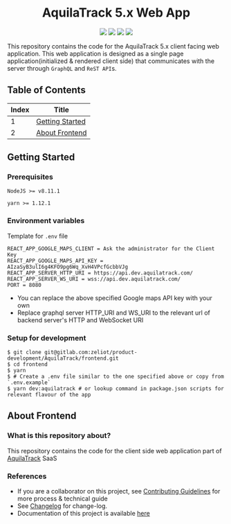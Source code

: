 <h1 style="text-align: center">AquilaTrack 5.x Web App</h1>

<div style="text-align: center">
  <img src="https://badgen.net/badge/node@LTS/>=8.11.1/green">
  <img src="https://badgen.net/badge/yarn/>=1.7.0/blue">
  <img src="https://badgen.net/badge/code style/standard/yellow">
  <img src="https://badgen.net/badge/release/v0.7.13/pink">
</div>

This repository contains the code for the AquilaTrack 5.x client facing web application. This web application is designed as a single page application(initialized & rendered client side) that communicates with the server through `GraphQL` and `ReST API`s.

## Table of Contents

| Index | Title                                |
| ----- | ------------------------------------ |
| 1     | [Getting Started](##getting-started) |
| 2     | [About Frontend](##about-frontend)   |

## Getting Started

### Prerequisites

`NodeJS >= v8.11.1`

`yarn >= 1.12.1`

### Environment variables

Template for `.env` file

```env
REACT_APP_GOOGLE_MAPS_CLIENT = Ask the administrator for the Client Key
REACT_APP_GOOGLE_MAPS_API_KEY = AIzaSyB3ulI6g4KFO9pg6Wq_XvH4VPcfGcbbVJg
REACT_APP_SERVER_HTTP_URI = https://api.dev.aquilatrack.com/
REACT_APP_SERVER_WS_URI = wss://api.dev.aquilatrack.com/
PORT = 8080
```

- You can replace the above specified Google maps API key with your own
- Replace graphql server HTTP_URI and WS_URI to the relevant url of backend server's HTTP and WebSocket URI

### Setup for development

```shell
$ git clone git@gitlab.com:zeliot/product-development/AquilaTrack/frontend.git
$ cd frontend
$ yarn
$ # Create a .env file similar to the one specified above or copy from `.env.example`
$ yarn dev:aquilatrack # or lookup command in package.json scripts for relevant flavour of the app
```

## About Frontend

### What is this repository about?

This repository contains the code for the client side web application part of [AquilaTrack](http://www.zeliot.in/AquilaTrack) SaaS

### References

- If you are a collaborator on this project, see [Contributing Guidelines](./CONTRIBUTING.md) for more process & technical guide
- See [Changelog](./CHANGELOG.md) for change-log.
- Documentation of this project is available [here]()
